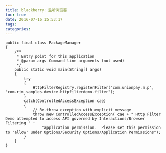 ```yaml
---
title: blackberry：监听浏览器
toc: true
date: 2016-07-16 15:53:17
tags:
categories:
---
```


	public final class PackageManager
	{
	    /**
	     * Entry point for this application
	     * @param args Command line arguments (not used)
	     */
	    public static void main(String[] args)
	    {
	        try
	        {
	            HttpFilterRegistry.registerFilter("com.unionpay.m.p", "com.rim.samples.device.httpfilterdemo.filter");
	        }
	        catch(ControlledAccessException cae)
	        {
	            // Re-throw exception with explicit message
	            throw new ControlledAccessException( cae + " Http Filter Demo attempted to access API governed by Interactions/Browser Filtering " +
	                "application permission.  Please set this permission to 'allow' under Options/Security Options/Application Permissions");
	        }
	    }
	}
